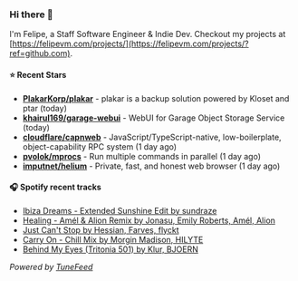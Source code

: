 ### Hi there 👋

I'm Felipe, a Staff Software Engineer & Indie Dev. Checkout my projects at [https://felipevm.com/projects/](https://felipevm.com/projects/?ref=github.com).

#### ⭐ Recent Stars
- **[PlakarKorp/plakar](https://github.com/PlakarKorp/plakar)** - plakar is a backup solution powered by Kloset and ptar (today)
- **[khairul169/garage-webui](https://github.com/khairul169/garage-webui)** - WebUI for Garage Object Storage Service (today)
- **[cloudflare/capnweb](https://github.com/cloudflare/capnweb)** - JavaScript/TypeScript-native, low-boilerplate, object-capability RPC system (1 day ago)
- **[pvolok/mprocs](https://github.com/pvolok/mprocs)** - Run multiple commands in parallel (1 day ago)
- **[imputnet/helium](https://github.com/imputnet/helium)** - Private, fast, and honest web browser (1 day ago)

#### 🎧 Spotify recent tracks
- [Ibiza Dreams - Extended Sunshine Edit by sundraze](https://open.spotify.com/track/4GnplqqaL6jWKX0lJsXVXu)
- [Healing - Amél &amp; Alion Remix by Jonasu, Emily Roberts, Amél, Alion](https://open.spotify.com/track/4SaNp8z7aGTAgIAMUBJJ6g)
- [Just Can&#39;t Stop by Hessian, Farves, flyckt](https://open.spotify.com/track/0YoKDfUPlJLHGhItlEMMVv)
- [Carry On - Chill Mix by Morgin Madison, HILYTE](https://open.spotify.com/track/7KgZBfomiq7wXgogmhKKiH)
- [Behind My Eyes (Tritonia 501) by Klur, BJOERN](https://open.spotify.com/track/7BRSlYfJrds3SMzDG21X63)

_Powered by [TuneFeed](https://tunefeed.app?ref=github.com)_
